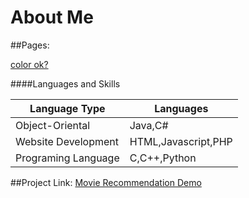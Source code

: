 # About Me

##Pages:

[color ok?](http://laurencui.github.io/JianqingCui/)

####Languages and Skills

   Language Type     | Languages
---------------------|----------
  Object-Oriental    | Java,C#
  Website Development|HTML,Javascript,PHP
  Programing Language|C,C++,Python

##Project Link:
[Movie Recommendation Demo](http://laurencui.github.io/JS_Proj-movie/)
